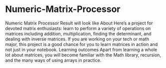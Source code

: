 # Numeric-Matrix-Processor
 Numeric Matrix Processor Result will look like About Here’s a project for devoted matrix enthusiasts: learn to perform a variety of operations on matrices including addition, multiplication, finding the determinant, and dealing with inverse matrices. If you are working on your tech or math major, this project is a good chance for you to learn matrices in action and not just in your notebook. Learning outcomes Apart from learning a whole lot about matrices, you will become familiar with the Math library, recursion, and the many ways of using arrays in practice.

